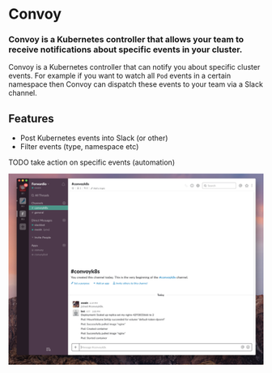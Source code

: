 # Convoy

### Convoy is a Kubernetes controller that allows your team to receive notifications about specific events in your cluster.

Convoy is a Kubernetes controller that can notify you about specific cluster events.
For example if you want to watch all `Pod` events in a certain namespace then Convoy can dispatch
these events to your team via a Slack channel.



## Features

* Post Kubernetes events into Slack (or other)
* Filter events (type, namespace etc)

TODO take action on specific events (automation)

![Convoy](https://github.com/owainlewis/convoy/blob/master/convoy.png?raw=true)
